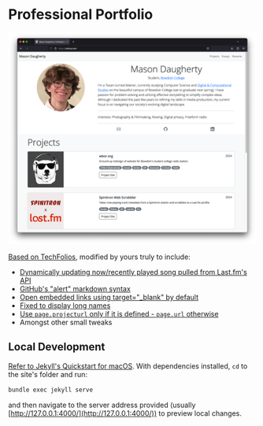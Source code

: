 # Professional Portfolio

![Personal Résume Website](/img/page.png)

[Based on TechFolios](https://techfolios.github.io), modified by yours truly to include:

* [Dynamically updating now/recently played song pulled from Last.fm's API](https://www.last.fm/api/show/user.getRecentTracks)
* [GitHub's "alert" markdown syntax](https://mcraiha.github.io/jekyll/alert/liquid/markdown/template/2018/07/22/jekyll-alerts-aka-colored-boxes.html)
* [Open embedded links using target="_blank" by default](https://github.com/keithmifsud/jekyll-target-blank)
* [Fixed to display long names](https://github.com/techfolios/template/issues/13)
* [Use `page.projecturl` only if it is defined - `page.url` otherwise](https://github.com/mdrxy/mdrxy.com/commit/e8510866c52a1c1e305b2d5afe3129243d6aab1c)
* Amongst other small tweaks

## Local Development

[Refer to Jekyll's Quickstart for macOS](https://jekyllrb.com/docs/installation/macos/). With dependencies installed, `cd` to the site's folder and run:

```sh
bundle exec jekyll serve
```

and then navigate to the server address provided (usually [http://127.0.0.1:4000/](http://127.0.0.1:4000/)) to preview local changes.
